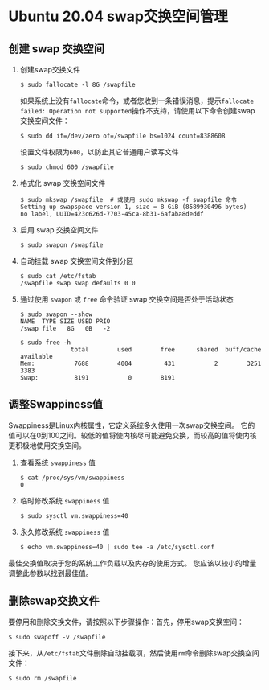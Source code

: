# Ubuntu 20.04 swap交换空间管理

## 创建 swap 交换空间

1. 创建swap交换文件

   ```shell
   $ sudo fallocate -l 8G /swapfile
   ```

   如果系统上没有`fallocate`命令，或者您收到一条错误消息，提示`fallocate failed: Operation not supported`操作不支持，请使用以下命令创建swap交换空间文件：

   ```shell
   $ sudo dd if=/dev/zero of=/swapfile bs=1024 count=8388608
   ```

   设置文件权限为`600`，以防止其它普通用户读写文件

   ```shell
   $ sudo chmod 600 /swapfile
   ```

2. 格式化 swap 交换空间文件

   ```shell
   $ sudo mkswap /swapfile  # 或使用 sudo mkswap -f swapfile 命令
   Setting up swapspace version 1, size = 8 GiB (8589930496 bytes)
   no label, UUID=423c626d-7703-45ca-8b31-6afaba8deddf
   ```

3. 启用 swap 交换空间文件

   ```shell
   $ sudo swapon /swapfile
   ```

4. 自动挂载 swap 交换空间文件到分区

   ```shell
   $ sudo cat /etc/fstab
   /swapfile swap swap defaults 0 0
   ```

5. 通过使用 `swapon` 或 `free` 命令验证 swap 交换空间是否处于活动状态

   ```shell
   $ sudo swapon --show
   NAME  TYPE SIZE USED PRIO
   /swap file   8G   0B   -2
   
   $ sudo free -h
                 total        used        free      shared  buff/cache   available
   Mem:           7688        4004         431           2        3251        3383
   Swap:          8191           0        8191
   ```

   

## 调整Swappiness值

Swappiness是Linux内核属性，它定义系统多久使用一次swap交换空间。 它的值可以在0到100之间。较低的值将使内核尽可能避免交换，而较高的值将使内核更积极地使用交换空间。

1. 查看系统 `swappiness` 值

   ```shell
   $ cat /proc/sys/vm/swappiness
   0
   ```

2. 临时修改系统 `swappiness` 值

   ```shell
   $ sudo sysctl vm.swappiness=40
   ```

3. 永久修改系统 `swappiness` 值

   ```shell
   $ echo vm.swappiness=40 | sudo tee -a /etc/sysctl.conf
   ```

   

最佳交换值取决于您的系统工作负载以及内存的使用方式。 您应该以较小的增量调整此参数以找到最佳值。

## 删除swap交换文件

要停用和删除交换文件，请按照以下步骤操作：首先，停用swap交换空间：

```shell
$ sudo swapoff -v /swapfile
```

接下来，从`/etc/fstab`文件删除自动挂载项，然后使用`rm`命令删除swap交换空间文件：

```shell
$ sudo rm /swapfile
```

